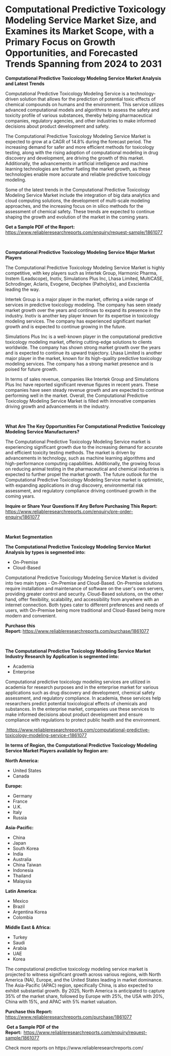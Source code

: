 <p><h1>Computational Predictive Toxicology Modeling Service Market Size, and Examines its Market Scope, with a Primary Focus on Growth Opportunities, and Forecasted Trends Spanning from 2024 to 2031</h1></p><p><strong>Computational Predictive Toxicology Modeling Service Market Analysis and Latest Trends</strong></p>
<p><p>Computational Predictive Toxicology Modeling Service is a technology-driven solution that allows for the prediction of potential toxic effects of chemical compounds on humans and the environment. This service utilizes advanced computational models and algorithms to assess the safety and toxicity profile of various substances, thereby helping pharmaceutical companies, regulatory agencies, and other industries to make informed decisions about product development and safety.</p><p>The Computational Predictive Toxicology Modeling Service Market is expected to grow at a CAGR of 14.8% during the forecast period. The increasing demand for safer and more efficient methods for toxicology testing, along with the rising adoption of computational modeling in drug discovery and development, are driving the growth of this market. Additionally, the advancements in artificial intelligence and machine learning technologies are further fueling the market growth, as these technologies enable more accurate and reliable predictive toxicology modeling.</p><p>Some of the latest trends in the Computational Predictive Toxicology Modeling Service Market include the integration of big data analytics and cloud computing solutions, the development of multi-scale modeling approaches, and the increasing focus on in silico methods for the assessment of chemical safety. These trends are expected to continue shaping the growth and evolution of the market in the coming years.</p></p>
<p><strong>Get a Sample PDF of the Report:&nbsp;</strong> <a href="https://www.reliableresearchreports.com/enquiry/request-sample/1861077">https://www.reliableresearchreports.com/enquiry/request-sample/1861077</a></p>
<p>&nbsp;</p>
<p><strong>Computational Predictive Toxicology Modeling Service Major Market Players</strong></p>
<p><p>The Computational Predictive Toxicology Modeling Service Market is highly competitive, with key players such as Intertek Group, Harmonic Pharma, Instem (Leadscope), Inotiv, Simulations Plus Inc, Lhasa Limited, MultiCASE, Schrodinger, Aclaris, Evogene, Deciphex (Patholytix), and Exscientia leading the way.</p><p>Intertek Group is a major player in the market, offering a wide range of services in predictive toxicology modeling. The company has seen steady market growth over the years and continues to expand its presence in the industry. Inotiv is another key player known for its expertise in toxicology modeling services. The company has experienced significant market growth and is expected to continue growing in the future.</p><p>Simulations Plus Inc is a well-known player in the computational predictive toxicology modeling market, offering cutting-edge solutions to clients worldwide. The company has shown strong market growth over the years and is expected to continue its upward trajectory. Lhasa Limited is another major player in the market, known for its high-quality predictive toxicology modeling services. The company has a strong market presence and is poised for future growth.</p><p>In terms of sales revenue, companies like Intertek Group and Simulations Plus Inc have reported significant revenue figures in recent years. These companies have seen steady revenue growth and are expected to continue performing well in the market. Overall, the Computational Predictive Toxicology Modeling Service Market is filled with innovative companies driving growth and advancements in the industry.</p></p>
<p>&nbsp;</p>
<p><strong>What Are The Key Opportunities For Computational Predictive Toxicology Modeling Service Manufacturers?</strong></p>
<p><p>The Computational Predictive Toxicology Modeling Service market is experiencing significant growth due to the increasing demand for accurate and efficient toxicity testing methods. The market is driven by advancements in technology, such as machine learning algorithms and high-performance computing capabilities. Additionally, the growing focus on reducing animal testing in the pharmaceutical and chemical industries is expected to further propel the market growth. The future outlook for the Computational Predictive Toxicology Modeling Service market is optimistic, with expanding applications in drug discovery, environmental risk assessment, and regulatory compliance driving continued growth in the coming years.</p></p>
<p><strong>Inquire or Share Your Questions If Any Before Purchasing This Report:</strong> <a href="https://www.reliableresearchreports.com/enquiry/pre-order-enquiry/1861077">https://www.reliableresearchreports.com/enquiry/pre-order-enquiry/1861077</a></p>
<p>&nbsp;</p>
<p><strong>Market Segmentation</strong></p>
<p><strong>The Computational Predictive Toxicology Modeling Service Market Analysis by types is segmented into:</strong></p>
<p><ul><li>On-Premise</li><li>Cloud-Based</li></ul></p>
<p><p>Computational Predictive Toxicology Modeling Service Market is divided into two main types - On-Premise and Cloud-Based. On-Premise solutions require installation and maintenance of software on the user's own servers, providing greater control and security. Cloud-Based solutions, on the other hand, offer flexibility, scalability, and accessibility from anywhere with an internet connection. Both types cater to different preferences and needs of users, with On-Premise being more traditional and Cloud-Based being more modern and convenient.</p></p>
<p><strong>Purchase this Report:&nbsp;</strong><a href="https://www.reliableresearchreports.com/purchase/1861077">https://www.reliableresearchreports.com/purchase/1861077</a></p>
<p>&nbsp;</p>
<p><strong>The Computational Predictive Toxicology Modeling Service Market Industry Research by Application is segmented into:</strong></p>
<p><ul><li>Academia</li><li>Enterprise</li></ul></p>
<p><p>Computational predictive toxicology modeling services are utilized in academia for research purposes and in the enterprise market for various applications such as drug discovery and development, chemical safety assessment, and regulatory compliance. In academia, these services help researchers predict potential toxicological effects of chemicals and substances. In the enterprise market, companies use these services to make informed decisions about product development and ensure compliance with regulations to protect public health and the environment.</p></p>
<p><a href="https://www.reliableresearchreports.com/computational-predictive-toxicology-modeling-service-r1861077">&nbsp;https://www.reliableresearchreports.com/computational-predictive-toxicology-modeling-service-r1861077</a></p>
<p><strong>In terms of Region, the Computational Predictive Toxicology Modeling Service Market Players available by Region are:</strong></p>
<p>
    <p> <strong> North America: </strong>
        <ul>
            <li>United States</li>
            <li>Canada</li>
        </ul>
        </p> 
    <p> <strong> Europe: </strong>
        <ul>
            <li>Germany</li>
            <li>France</li>
            <li>U.K.</li>
            <li>Italy</li>
            <li>Russia</li>
        </ul>
        </p> 
    <p> <strong> Asia-Pacific: </strong>
        <ul>
            <li>China</li>
            <li>Japan</li>
            <li>South Korea</li>
            <li>India</li>
            <li>Australia</li>
            <li>China Taiwan</li>
            <li>Indonesia</li>
            <li>Thailand</li>
            <li>Malaysia</li>
        </ul>
        </p> 
    <p> <strong> Latin America: </strong>
        <ul>
            <li>Mexico</li>
            <li>Brazil</li>
            <li>Argentina Korea</li>
            <li>Colombia</li>
        </ul>
        </p> 
    <p> <strong> Middle East & Africa: </strong>
        <ul>
            <li>Turkey</li>
            <li>Saudi</li>
            <li>Arabia</li>
            <li>UAE</li>
            <li>Korea</li>
        </ul>
    </p>
    </p>
<p><p>The computational predictive toxicology modeling service market is projected to witness significant growth across various regions, with North America (NA), Europe, and the United States leading in market dominance. The Asia-Pacific (APAC) region, specifically China, is also expected to exhibit substantial growth. By 2025, North America is anticipated to capture 35% of the market share, followed by Europe with 25%, the USA with 20%, China with 15%, and APAC with 5% market valuation.</p></p>
<p><strong>Purchase this Report: </strong><a href="https://www.reliableresearchreports.com/purchase/1861077">https://www.reliableresearchreports.com/purchase/1861077</a></p>
<p>&nbsp;<strong>Get a Sample PDF of the Report:&nbsp;&nbsp;</strong><a href="https://www.reliableresearchreports.com/enquiry/request-sample/1861077">https://www.reliableresearchreports.com/enquiry/request-sample/1861077</a></p>
<p><strong></strong></p>
<p>Check more reports on https://www.reliableresearchreports.com/</p>
